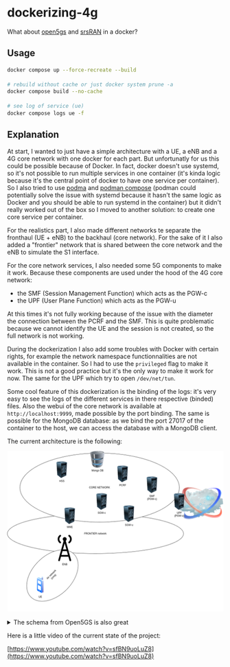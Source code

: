 # dockerizing-4g

What about [open5gs](https://github.com/open5gs/open5gs) and [srsRAN](https://github.com/srsran/srsran_4g) in a docker?

## Usage

```sh
docker compose up --force-recreate --build

# rebuild without cache or just docker system prune -a
docker compose build --no-cache

# see log of service (ue)
docker compose logs ue -f
```

## Explanation

At start, I wanted to just have a simple architecture with a UE, a eNB and a 4G core network with one docker for each part. But unfortunatly for us this could be possible because of Docker. In fact, docker doesn't use systemd, so it's not possible to run multiple services in one container (it's kinda logic because it's the central point of docker to have one service per container). So I also tried to use [podma](https://podman.io/) and [podman compose](https://github.com/containers/podman-compose) (podman could potentially solve the issue with systemd because it hasn't the same logic as Docker and you should be able to run systemd in the container) but it didn't really worked out of the box so I moved to another solution: to create one core service per container.

For the realistics part, I also made different networks te separate the fronthaul (UE + eNB) to the backhaul (core network). For the sake of it I also added a "frontier" network that is shared between the core network and the eNB to simulate the S1 interface.

For the core network services, I also needed some 5G components to make it work. Because these components are used under the hood of the 4G core network:

- the SMF (Session Management Function) which acts as the PGW-c
- the UPF (User Plane Function) which acts as the PGW-u

At this times it's not fully working because of the issue with the diameter the connection between the PCRF and the SMF. This is quite problematic because we cannot identify the UE and the session is not created, so the full network is not working.

During the dockerization I also add some troubles with Docker with certain rights, for example the network namespace functionnalities are not available in the container. So I had to use the `privileged` flag to make it work. This is not a good practice but it's the only way to make it work for now. The same for the UPF which try to open `/dev/net/tun`.

Some cool feature of this dockerization is the binding of the logs: it's very easy to see the logs of the different services in there respective (binded) files. Also the webui of the core network is available at `http://localhost:9999`, made possible by the port binding. The same is possible for the MongoDB database: as we bind the port 27017 of the container to the host, we can access the database with a MongoDB client.

The current architecture is the following:

![architecture](./docs/schema.drawio.png)

<details>

<summary>The schema from Open5GS is also great</summary>

![open5gs schema](./docs/Open5GS_CUPS-01.jpg)

</details>

Here is a little video of the current state of the project:

[https://www.youtube.com/watch?v=sfBN9uoLuZ8](https://www.youtube.com/watch?v=sfBN9uoLuZ8)
